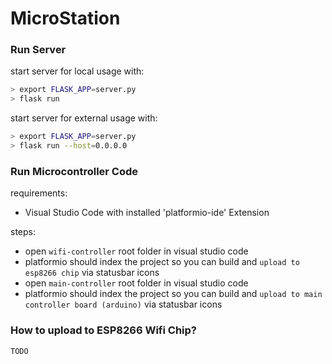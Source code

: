 # MicroStation

### Run Server

start server for local usage with:
```bash
> export FLASK_APP=server.py
> flask run
```

start server for external usage with:
```bash
> export FLASK_APP=server.py
> flask run --host=0.0.0.0
```

### Run Microcontroller Code

requirements:
- Visual Studio Code with installed 'platformio-ide' Extension

steps:
- open `wifi-controller` root folder in visual studio code
- platformio should index the project so you can build and `upload to esp8266 chip` via statusbar icons
- open `main-controller` root folder in visual studio code 
- platformio should index the project so you can build and `upload to main controller board (arduino)` via statusbar icons

### How to upload to ESP8266 Wifi Chip?

`TODO`

